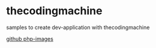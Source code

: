 # thecodingmachine
samples to create dev-application with thecodingmachine

[github php-images](https://github.com/thecodingmachine/docker-images-php)